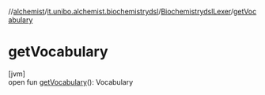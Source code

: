 //[alchemist](../../../index.md)/[it.unibo.alchemist.biochemistrydsl](../index.md)/[BiochemistrydslLexer](index.md)/[getVocabulary](get-vocabulary.md)

# getVocabulary

[jvm]\
open fun [getVocabulary](get-vocabulary.md)(): Vocabulary

